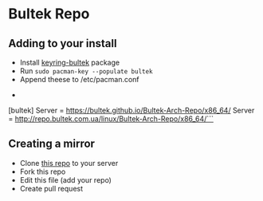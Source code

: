 # Bultek Repo

## Adding to your install
  * Install [keyring-bultek](https://github.com/Bultek/Bultek-Arch-Repo/blob/master/x86_64/keyring-bultek-2022.05.06-1-any.pkg.tar.zst) package
  * Run ```sudo pacman-key --populate bultek```
  * Append theese to /etc/pacman.conf
  * ```
  [bultek]
  Server = https://bultek.github.io/Bultek-Arch-Repo/x86_64/ 
  Server = http://repo.bultek.com.ua/linux/Bultek-Arch-Repo/x86_64/```
 
  ## Creating a mirror
  * Clone [this repo](https://github.com/Bultek/Bultek-Arch-Repo) to your server
  * Fork this repo
  * Edit this file (add your repo)
  * Create pull request

